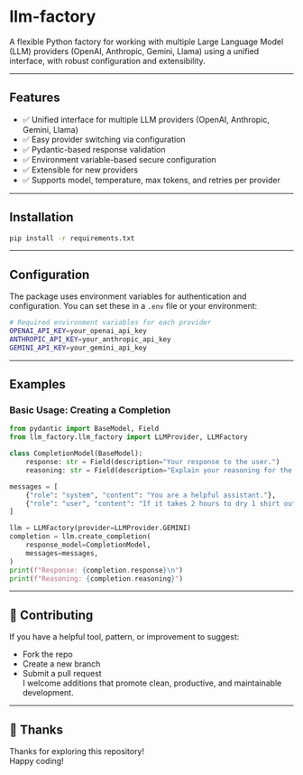 # llm-factory
A flexible Python factory for working with multiple Large Language Model (LLM) providers (OpenAI, Anthropic, Gemini, Llama) using a unified interface, with robust configuration and extensibility.

---

## Features
- ✅ Unified interface for multiple LLM providers (OpenAI, Anthropic, Gemini, Llama)
- ✅ Easy provider switching via configuration
- ✅ Pydantic-based response validation
- ✅ Environment variable-based secure configuration
- ✅ Extensible for new providers
- ✅ Supports model, temperature, max tokens, and retries per provider

---

## Installation
```bash
pip install -r requirements.txt
```

---

## Configuration
The package uses environment variables for authentication and configuration. You can set these in a `.env` file or your environment:

```bash
# Required environment variables for each provider
OPENAI_API_KEY=your_openai_api_key
ANTHROPIC_API_KEY=your_anthropic_api_key
GEMINI_API_KEY=your_gemini_api_key
```

---

## Examples

### Basic Usage: Creating a Completion
```python
from pydantic import BaseModel, Field
from llm_factory.llm_factory import LLMProvider, LLMFactory

class CompletionModel(BaseModel):
    response: str = Field(description="Your response to the user.")
    reasoning: str = Field(description="Explain your reasoning for the response.")

messages = [
    {"role": "system", "content": "You are a helpful assistant."},
    {"role": "user", "content": "If it takes 2 hours to dry 1 shirt out in the sun, how long will it take to dry 5 shirts?"},
]

llm = LLMFactory(provider=LLMProvider.GEMINI)
completion = llm.create_completion(
    response_model=CompletionModel,
    messages=messages,
)
print(f"Response: {completion.response}\n")
print(f"Reasoning: {completion.reasoning}")
```

---

## 🤝 Contributing
If you have a helpful tool, pattern, or improvement to suggest:
- Fork the repo <br>
- Create a new branch <br>
- Submit a pull request <br>
I welcome additions that promote clean, productive, and maintainable development. <br>

---

## 🙏 Thanks
Thanks for exploring this repository! <br>
Happy coding! <br>